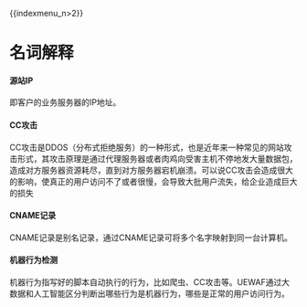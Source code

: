 {{indexmenu_n>2}}

# 名词解释

#### 源站IP

即客户的业务服务器的IP地址。

#### CC攻击

CC攻击是DDOS（分布式拒绝服务）的一种形式，也是近年来一种常见的网站攻击形式，其攻击原理是通过代理服务器或者肉鸡向受害主机不停地发大量数据包，造成对方服务器资源耗尽，直到对方服务器宕机崩溃。可以说CC攻击会造成很大的影响，使真正的用户访问不了或者很慢，会导致大批用户流失，给企业造成巨大的损失

#### CNAME记录

CNAME记录是别名记录，通过CNAME记录可将多个名字映射到同一台计算机。

#### 机器行为检测

机器行为指写好的脚本自动执行的行为，比如爬虫、CC攻击等。UEWAF通过大数据和人工智能区分判断出哪些行为是机器行为，哪些是正常的用户访问行为。
